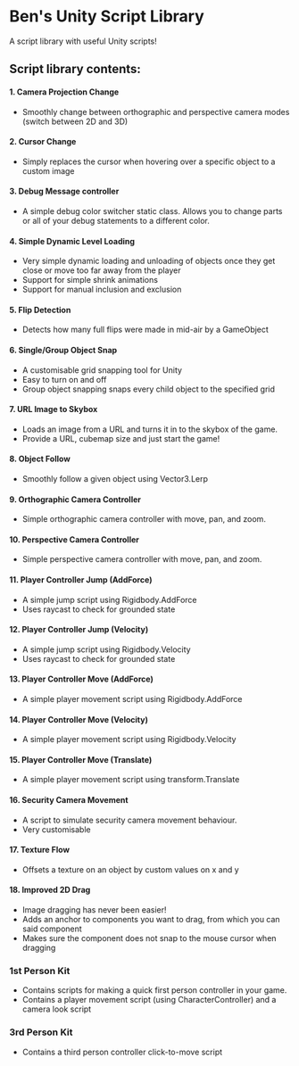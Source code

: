 # Ben's Unity Script Library
A script library with useful Unity scripts!


## Script library contents:
#### 1. Camera Projection Change
- Smoothly change between orthographic and perspective camera modes (switch between 2D and 3D)

#### 2. Cursor Change
- Simply replaces the cursor when hovering over a specific object to a custom image

#### 3. Debug Message controller
- A simple debug color switcher static class. Allows you to change parts or all of your debug statements to a different color.

#### 4. Simple Dynamic Level Loading
- Very simple dynamic loading and unloading of objects once they get close or move too far away from the player
- Support for simple shrink animations
- Support for manual inclusion and exclusion 

#### 5. Flip Detection
- Detects how many full flips were made in mid-air by a GameObject

#### 6. Single/Group Object Snap 
- A customisable grid snapping tool for Unity
- Easy to turn on and off
- Group object snapping snaps every child object to the specified grid

#### 7. URL Image to Skybox
- Loads an image from a URL and turns it in to the skybox of the game. 
- Provide a URL, cubemap size and just start the game!

#### 8. Object Follow 
- Smoothly follow a given object using Vector3.Lerp

#### 9. Orthographic Camera Controller
- Simple orthographic camera controller with move, pan, and zoom.

#### 10. Perspective Camera Controller
- Simple perspective camera controller with move, pan, and zoom.

#### 11. Player Controller Jump (AddForce)
- A simple jump script using Rigidbody.AddForce
- Uses raycast to check for grounded state

#### 12. Player Controller Jump (Velocity)
- A simple jump script using Rigidbody.Velocity
- Uses raycast to check for grounded state

#### 13. Player Controller Move (AddForce)
- A simple player movement script using Rigidbody.AddForce

#### 14. Player Controller Move (Velocity)
- A simple player movement script using Rigidbody.Velocity

#### 15. Player Controller Move (Translate)
- A simple player movement script using transform.Translate

#### 16. Security Camera Movement
- A script to simulate security camera movement behaviour. 
- Very customisable

#### 17. Texture Flow
- Offsets a texture on an object by custom values on x and y

#### 18. Improved 2D Drag
- Image dragging has never been easier! 
- Adds an anchor to components you want to drag, from which you can said component
- Makes sure the component does not snap to the mouse cursor when dragging

### 1st Person Kit
- Contains scripts for making a quick first person controller in your game.
- Contains a player movement script (using CharacterController) and a camera look script

### 3rd Person Kit
- Contains a third person controller click-to-move script



